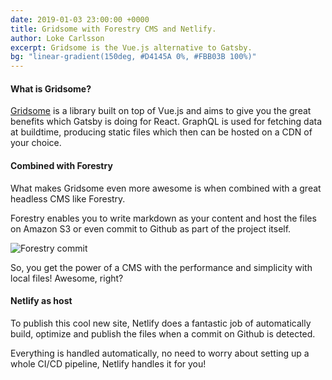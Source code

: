 ```yaml
---
date: 2019-01-03 23:00:00 +0000
title: Gridsome with Forestry CMS and Netlify.
author: Loke Carlsson
excerpt: Gridsome is the Vue.js alternative to Gatsby.
bg: "linear-gradient(150deg, #D4145A 0%, #FBB03B 100%)"
---
```

#### What is Gridsome?

[Gridsome](https://gridsome.org "Gridsome") is a library built on top of Vue.js and aims to give you the great benefits which Gatsby is doing for React. GraphQL is used for fetching data at buildtime, producing static files which then can be hosted on a CDN of your choice.

#### Combined with Forestry

What makes Gridsome even more awesome is when combined with a great headless CMS like Forestry.

Forestry enables you to write markdown as your content and host the files on Amazon S3 or even commit to Github as part of the project itself.

![Forestry commit](https://i.imgur.com/9DKBVtH.png "Forestry commit")

So, you get the power of a CMS with the performance and simplicity with local files! Awesome, right?

#### Netlify as host

To publish this cool new site, Netlify does a fantastic job of automatically build, optimize and publish the files when a commit on Github is detected.

Everything is handled automatically, no need to worry about setting up a whole CI/CD pipeline, Netlify handles it for you!